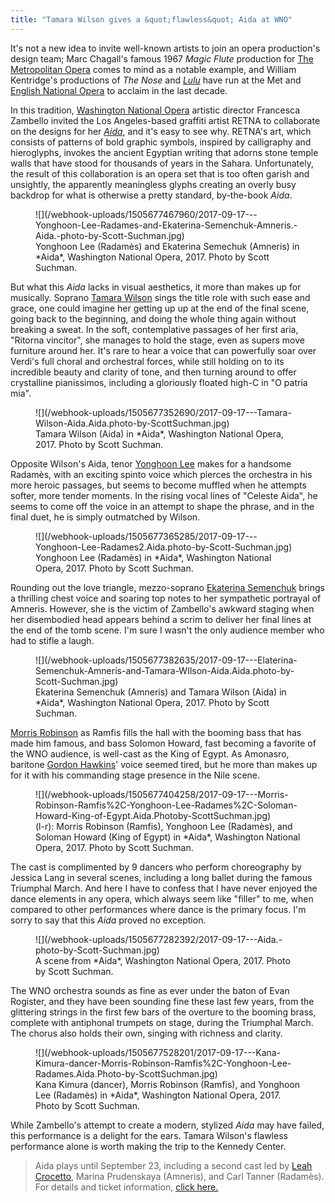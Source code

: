 ```yaml
---
title: "Tamara Wilson gives a &quot;flawless&quot; Aida at WNO"
---
```


It's not a new idea to invite well-known artists to join an opera production's design team; Marc Chagall's famous 1967 *Magic Flute* production for [The Metropolitan Opera](/scene/companies/the-metropolitan-opera/) comes to mind as a notable example, and William Kentridge's productions of *The Nose* and [*Lulu*](/in-review-lulu-at-eno/) have run at the Met and [English National Opera](/scene/companies/english-national-opera/) to acclaim in the last decade. 

In this tradition, [Washington National Opera](/scene/companies/washington-national-opera/) artistic director Francesca Zambello invited the Los Angeles-based graffiti artist RETNA to collaborate on the designs for her [*Aida*](http://www.kennedy-center.org/calendar/event/OSOSA), and it's easy to see why. RETNA's art, which consists of patterns of bold graphic symbols, inspired by calligraphy and hieroglyphs, invokes the ancient Egyptian writing that adorns stone temple walls that have stood for thousands of years in the Sahara. Unfortunately, the result of this collaboration is an opera set that is too often garish and unsightly, the apparently meaningless glyphs creating an overly busy backdrop for what is otherwise a pretty standard, by-the-book *Aida*.

<figure data-type="image">
![](/webhook-uploads/1505677467960/2017-09-17---Yonghoon-Lee-Radames-and-Ekaterina-Semenchuk-Amneris.-Aida.-photo-by-Scott-Suchman.jpg)
<figcaption>Yonghoon Lee (Radamès) and Ekaterina Semechuk (Amneris) in *Aida*, Washington National Opera, 2017. Photo by Scott Suchman.</figcaption>
</figure>

But what this *Aida* lacks in visual aesthetics, it more than makes up for musically. Soprano [Tamara Wilson](/scene/people/tamara-wilson/) sings the title role with such ease and grace, one could imagine her getting up up at the end of the final scene, going back to the beginning, and doing the whole thing again without breaking a sweat. In the soft, contemplative passages of her first aria, "Ritorna vincitor", she manages to hold the stage, even as supers move furniture around her. It's rare to hear a voice that can powerfully soar over Verdi's full choral and orchestral forces, while still holding on to its incredible beauty and clarity of tone, and then turning around to offer crystalline pianissimos, including a gloriously floated high-C in "O patria mia".

<figure data-type="image">
![](/webhook-uploads/1505677352690/2017-09-17---Tamara-Wilson-Aida.Aida.photo-by-ScottSuchman.jpg)
<figcaption>Tamara Wilson (Aida) in *Aida*, Washington National Opera, 2017. Photo by Scott Suchman.</figcaption>
</figure>

Opposite Wilson's Aida, tenor [Yonghoon Lee](/scene/people/yonghoon-lee/) makes for a handsome Radamès, with an exciting spinto voice which pierces the orchestra in his more heroic passages, but seems to become muffled when he attempts softer, more tender moments. In the rising vocal lines of "Celeste Aida", he seems to come off the voice in an attempt to shape the phrase, and in the final duet, he is simply outmatched by Wilson. 

<figure data-type="image">
![](/webhook-uploads/1505677365285/2017-09-17---Yonghoon-Lee-Radames2.Aida.photo-by-Scott-Suchman.jpg)
<figcaption>Yonghoon Lee (Radamès) in *Aida*, Washington National Opera, 2017. Photo by Scott Suchman.</figcaption>
</figure>

Rounding out the love triangle, mezzo-soprano [Ekaterina Semenchuk](/scene/people/ekaterina-semenchuk/) brings a thrilling chest voice and soaring top notes to her sympathetic portrayal of Amneris. However, she is the victim of Zambello's awkward staging when her disembodied head appears behind a scrim to deliver her final lines at the end of the tomb scene. I'm sure I wasn't the only audience member who had to stifle a laugh.

<figure data-type="image">
![](/webhook-uploads/1505677382635/2017-09-17---Elaterina-Semenchuk-Amneris-and-Tamara-WIlson-Aida.Aida.photo-by-Scott-Suchman.jpg)
<figcaption>Ekaterina Semenchuk (Amneris) and Tamara Wilson (Aida) in *Aida*, Washington National Opera, 2017. Photo by Scott Suchman.</figcaption>
</figure>

[Morris Robinson](/scene/people/morris-robinson/) as Ramfis fills the hall with the booming bass that has made him famous, and bass Solomon Howard, fast becoming a favorite of the WNO audience, is well-cast as the King of Egypt.  As Amonasro, baritone [Gordon Hawkins](/scene/people/gordon-hawkins/)' voice seemed tired, but he more than makes up for it with his commanding stage presence in the Nile scene.

<figure data-type="image">
![](/webhook-uploads/1505677404258/2017-09-17---Morris-Robinson-Ramfis%2C-Yonghoon-Lee-Radames%2C-Soloman-Howard-King-of-Egypt.Aida.Photoby-ScottSuchman.jpg)
<figcaption>(l-r): Morris Robinson (Ramfis), Yonghoon Lee (Radamès), and Soloman Howard (King of Egypt) in *Aida*, Washington National Opera, 2017. Photo by Scott Suchman.</figcaption>
</figure>

The cast is complimented by 9 dancers who perform choreography by Jessica Lang in several scenes, including a long ballet during the famous Triumphal March. And here I have to confess that I have never enjoyed the dance elements in any opera, which always seem like "filler" to me, when compared to other performances where dance is the primary focus. I'm sorry to say that this *Aida* proved no exception.  

<figure data-type="image">
![](/webhook-uploads/1505677282392/2017-09-17---Aida.-photo-by-Scott-Suchman.jpg)
<figcaption>A scene from *Aida*, Washington National Opera, 2017. Photo by Scott Suchman.</figcaption>
</figure>

The WNO orchestra sounds as fine as ever under the baton of Evan Rogister, and they have been sounding fine these last few years, from the glittering strings in the first few bars of the overture to the booming brass, complete with antiphonal trumpets on stage, during the Triumphal March. The chorus also holds their own, singing with richness and clarity.

<figure data-type="image">
![](/webhook-uploads/1505677528201/2017-09-17---Kana-Kimura-dancer-Morris-Robinson-Ramfis%2C-Yonghoon-Lee-Radames.Aida.Photo-by-ScottSuchman.jpg)
<figcaption>Kana Kimura (dancer), Morris Robinson (Ramfis), and Yonghoon Lee (Radamès) in *Aida*, Washington National Opera, 2017. Photo by Scott Suchman.</figcaption>
</figure>

While Zambello's attempt to create a modern, stylized *Aida* may have failed, this performance is a delight for the ears. Tamara Wilson's flawless performance alone is worth making the trip to the Kennedy Center.

>Aida plays until September 23, including a second cast led by [Leah Crocetto](/talking-with-singers-leah-crocetto/), Marina Prudenskaya (Amneris), and Carl Tanner (Radamès). For details and ticket information, [click here.](http://www.kennedy-center.org/calendar/event/OSOSA)

